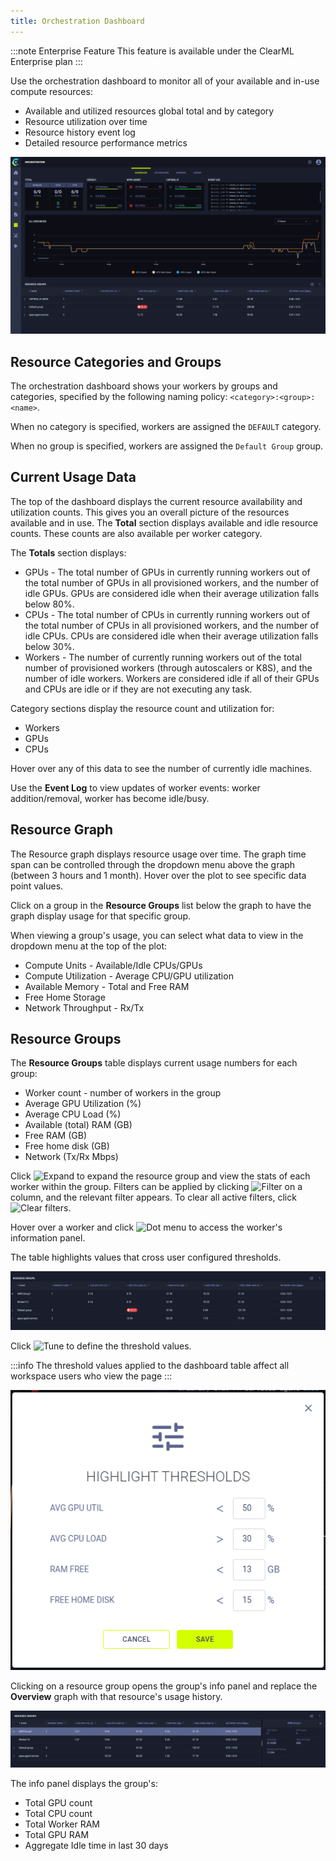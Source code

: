 ```yaml
---
title: Orchestration Dashboard
---
```


:::note Enterprise Feature
This feature is available under the ClearML Enterprise plan
:::

Use the orchestration dashboard to monitor all of your available and in-use compute resources:
* Available and utilized resources global total and by category
* Resource utilization over time
* Resource history event log
* Detailed resource performance metrics

![Orchestration Dashboard](../img/webapp_orchestration_dash.png)

## Resource Categories and Groups
The orchestration dashboard shows your workers by groups and categories, specified by the following naming 
policy: `<category>:<group>:<name>`.  

When no category is specified, workers are assigned the `DEFAULT` category.

When no group is specified, workers are assigned the  `Default Group` group.

## Current Usage Data

The top of the dashboard displays the current resource availability and utilization counts. This gives you an overall 
picture of the resources available and in use. The **Total** section displays available and idle resource counts. 
These counts are also available per worker category. 

The **Totals** section displays:
* GPUs - The total number of GPUs in currently running workers out of the total number of GPUs in all provisioned workers, and the number of idle GPUs. GPUs are considered idle when their average 
utilization falls below 80%.
* CPUs - The total number of CPUs in currently running workers out of the total number of CPUs in all provisioned workers, and the number of idle CPUs. CPUs are considered idle when their average 
utilization falls below 30%.
* Workers - The number of currently running workers out of the total number of provisioned workers (through autoscalers or K8S), and the number of idle 
workers. Workers are considered idle if all of their GPUs and CPUs are idle or if they are not executing any task.

Category sections display the resource count and utilization for:
* Workers
* GPUs
* CPUs

Hover over any of this data to see the number of currently idle machines. 

Use the **Event Log** to view updates of worker events: worker addition/removal, worker has become idle/busy. 

## Resource Graph

The Resource graph displays resource usage over time. The graph time span can be controlled through the dropdown menu 
above the graph (between 3 hours and 1 month). Hover over the plot to see specific data point values.

Click on a group in the **Resource Groups** list below the graph to have the graph display usage for that specific group. 

When viewing a group's usage, you can select what data to view in the dropdown menu at the top of the plot:
* Compute Units - Available/Idle CPUs/GPUs
* Compute Utilization - Average CPU/GPU utilization
* Available Memory - Total and Free RAM
* Free Home Storage
* Network Throughput - Rx/Tx

## Resource Groups

The **Resource Groups** table displays current usage numbers for each group:
* Worker count - number of workers in the group
* Average GPU Utilization (%)
* Average CPU Load (%)
* Available (total) RAM (GB)
* Free RAM (GB)
* Free home disk (GB)
* Network (Tx/Rx Mbps)

Click <img src="/docs/latest/icons/ico-chevron-right.svg" alt="Expand" className="icon size-md" /> to expand the resource 
group and view the stats of each worker within the group. Filters can be applied by 
clicking <img src="/docs/latest/icons/ico-filter-off.svg" alt="Filter" className="icon size-md" /> on a column, and the 
relevant filter appears. To clear all active filters, click <img src="/docs/latest/icons/ico-filter-reset.svg" alt="Clear filters" className="icon size-md" />.

Hover over a worker and click <img src="/docs/latest/icons/ico-dots-v-menu.svg" alt="Dot menu" className="icon size-md space-sm" /> 
to access the worker's information panel. 

The table highlights values that cross user configured thresholds. 

![Resource groups](../img/webapp_orch_dash_resource_groups.png)

Click <img src="/docs/latest/icons/ico-tune.svg" alt="Tune" className="icon size-md" /> to define the threshold values. 

:::info
The threshold values applied to the dashboard table affect all workspace users who view the page 
:::

![Threshold modal](../img/webapp_orch_dash_threshold_modal.png)

Clicking on a resource group opens the group's info panel and replace the **Overview** graph with that resource's usage
history. 

![Resource group info panel](../img/webapp_orch_dash_resource_group_info.png)

The info panel displays the group's:
* Total GPU count
* Total CPU count
* Total Worker RAM
* Total GPU RAM
* Aggregate Idle time in last 30 days


